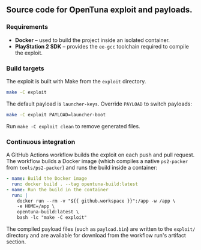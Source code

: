 ## Source code for OpenTuna exploit and payloads.

### Requirements
- **Docker** – used to build the project inside an isolated container.
- **PlayStation 2 SDK** – provides the `ee-gcc` toolchain required to compile the exploit.

### Build targets
The exploit is built with Make from the `exploit` directory.

```sh
make -C exploit
```

The default payload is `launcher-keys`. Override `PAYLOAD` to switch payloads:

```sh
make -C exploit PAYLOAD=launcher-boot
```

Run `make -C exploit clean` to remove generated files.

### Continuous integration
A GitHub Actions workflow builds the exploit on each push and pull request. The workflow
builds a Docker image (which compiles a native `ps2-packer` from `tools/ps2-packer`) and runs the build inside a container:

```yaml
- name: Build the Docker image
  run: docker build . --tag opentuna-build:latest
- name: Run the build in the container
  run: |
    docker run --rm -v "${{ github.workspace }}":/app -w /app \
    -e HOME=/app \
    opentuna-build:latest \
    bash -lc "make -C exploit"
```

The compiled payload files (such as `payload.bin`) are written to the `exploit/` directory
and are available for download from the workflow run's artifact section.
